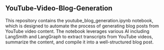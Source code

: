 ## YouTube-Video-Blog-Generation

This repository contains the youtube_blog_generation.ipynb notebook, which is designed to automate the process of generating blog posts from YouTube video content. The notebook leverages various AI including LangSmith and LangGraph to extract transcripts from YouTube videos, summarize the content, and compile it into a well-structured blog post.